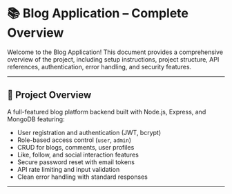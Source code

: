 # 📚 Blog Application – Complete Overview

Welcome to the Blog Application! This document provides a comprehensive overview of the project, including setup instructions, project structure, API references, authentication, error handling, and security features.

---

## 🚀 Project Overview

A full-featured blog platform backend built with Node.js, Express, and MongoDB featuring:

- User registration and authentication (JWT, bcrypt)
- Role-based access control (`user`, `admin`)
- CRUD for blogs, comments, user profiles
- Like, follow, and social interaction features
- Secure password reset with email tokens
- API rate limiting and input validation
- Clean error handling with standard responses

---
